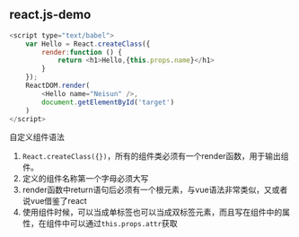 ## react.js-demo

```js
<script type="text/babel">
    var Hello = React.createClass({
        render:function () {
            return <h1>Hello,{this.props.name}</h1>
        }
    });
    ReactDOM.render(
        <Hello name="Neisun" />,
        document.getElementById('target')
    )
</script>
```
自定义组件语法
1. `React.createClass({})`，所有的组件类必须有一个render函数，用于输出组件。
1. 定义的组件名称第一个字母必须大写
1. render函数中return语句后必须有一个根元素，与vue语法非常类似，又或者说vue借鉴了react
1. 使用组件时候，可以当成单标签也可以当成双标签元素，而且写在组件中的属性，在组件中可以通过`this.props.attr`获取